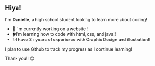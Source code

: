 ## Hiya! 
I'm **Danielle**, a high school student looking to learn more about coding!
- 🔨 I'm currently working on a website!!
- 🍀I'm learning how to code with html, css, and java!!
- ✨I have 3+ years of experience with Graphic Design and illustration!!

I plan to use Github to track my progress as I continue learning!

Thank you!! 😊
